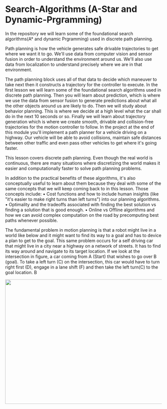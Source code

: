 # Search-Algorithms (A-Star and Dynamic-Prgramming)
 In the repository we will learn some of the foundational search algorithms(A* and dynamic Prgramming) used in discrete path planning.

Path planning is how the vehicle generates safe drivable trajectories to get where we want it to go.
We'll use data from computer vision and sensor fusion in order to understand the environment around us. We'll also use data from localization to understand precisely where we are in that environment.

The path planning block uses all of that data to decide which maneuver to take next then it constructs a trajectory for the controller to execute. 
In the first lesson we will learn some of the foundational search algorithms used in discrete path planning. Then you will learn about prediction, which is where we use the data from sensor fusion to generate predictions about what all the other objects around us are likely to do. Then we will study about behavior planning. This is where we decide at a high level what the car shall do in the next 10 seconds or so. Finally we will learn about trajectory generation which is where we create smooth, drivable and collision-free trajectories for the motion controller to follow. In the project at the end of this module you'll implement a path planner for a vehicle driving on a highway. Our vehicle will be able to avoid collisions, maintain safe distances between other traffic and even pass other vehicles to get where it's going faster.

This lesson covers discrete path planning. Even though the real world is continuous, there are many situations where discretizing the world makes it easier and computationally faster to solve path planning problems.

In addition to the practical benefits of these algorithms, it's also conceptually useful to learn about them because they deal with some of the same concepts that we will keep coming back to in this lesson. Those concepts include:
•	Cost functions and how to include human insights (like "it's easier to make right turns than left turns") into our planning algorithms.
•	Optimality and the tradeoffs associated with finding the best solution vs finding a solution that is good enough.
•	Online vs Offline algorithms and how we can avoid complex computation on the road by precomputing best paths whenever possible.

The fundamental problem in motion planning is that a robot might live in a world like below and it might want to find its way to a goal and has to device a plan to get to the goal. This same problem occurs for a self driving car that might live in a city near a highway on a network of streets. It has to find its way around and navigate to its target location.
If we look at the intersection in figure, a car coming from A (Start) that wishes to go over B (goal). To take a left turn (C) on the intersection, this car would have to turn right first (D), engage in a lane shift (F) and then take the left turn(C) to the goal location. B

<p align="right"> <img src="./img/1.png" style="right;" alt=" Pseudocode" width="600" height="400"> </p> 
